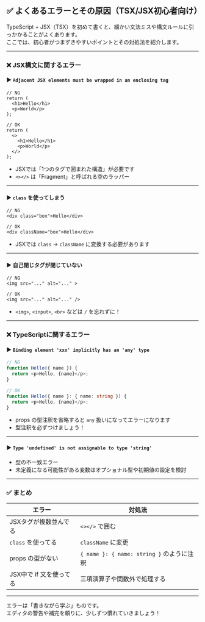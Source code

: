 ## ✅ よくあるエラーとその原因（TSX/JSX初心者向け）

TypeScript + JSX（TSX）を初めて書くと、細かい文法ミスや構文ルールに引っかかることがよくあります。  
ここでは、初心者がつまずきやすいポイントとその対処法を紹介します。

---

### ❌ JSX構文に関するエラー

#### ▶ `Adjacent JSX elements must be wrapped in an enclosing tag`

```tsx
// NG
return (
  <h1>Hello</h1>
  <p>World</p>
);

// OK
return (
  <>
    <h1>Hello</h1>
    <p>World</p>
  </>
);
```

- JSXでは「1つのタグで囲まれた構造」が必要です
- `<></>` は「Fragment」と呼ばれる空のラッパー

---

#### ▶ `class` を使ってしまう

```tsx
// NG
<div class="box">Hello</div>

// OK
<div className="box">Hello</div>
```

- JSXでは `class` → `className` に変換する必要があります

---

#### ▶ 自己閉じタグが閉じていない

```tsx
// NG
<img src="..." alt="..." >

// OK
<img src="..." alt="..." />
```

- `<img>`, `<input>`, `<br>` などは `/` を忘れずに！

---

### ❌ TypeScriptに関するエラー

#### ▶ `Binding element 'xxx' implicitly has an 'any' type`

```ts
// NG
function Hello({ name }) {
  return <p>Hello, {name}</p>;
}

// OK
function Hello({ name }: { name: string }) {
  return <p>Hello, {name}</p>;
}
```

- props の型注釈を省略すると `any` 扱いになってエラーになります
- 型注釈を必ずつけましょう！

---

#### ▶ `Type 'undefined' is not assignable to type 'string'`

- 型の不一致エラー
- 未定義になる可能性がある変数はオプショナル型や初期値の設定を検討

---

### ✅ まとめ

| エラー | 対処法 |
|--------|--------|
| JSXタグが複数並んでる | `<></>` で囲む |
| `class` を使ってる | `className` に変更 |
| props の型がない | `{ name }: { name: string }` のように注釈 |
| JSX中で if 文を使ってる | 三項演算子や関数外で処理する |

---

エラーは「書きながら学ぶ」ものです。  
エディタの警告や補完を頼りに、少しずつ慣れていきましょう！

<!-- 課題を提出する際、プルリクエストに以下を貼り付けてください

## 📊 評価チェックリスト

※ 各観点ごとにチェック数を数え、下記ルールで点数化  
（チェック数 0個=0点 / 1個=1点 / 2個=3点 / 3個以上=5点）

---

### 🎯 成果物（アウトプットの完成度）

- [ ] 変数・関数に基本的な型注釈をつけて定義している（例：`let name: string`）
- [ ] 配列・オブジェクトに型を付けた記述が含まれている
- [ ] TSXファイルでHTMLタグ風の記述が使われ、画面に表示されている
- [ ] コンパイルエラーなく、アプリが動作している

---

### 📚 知識理解（仕組みや構文の理解）

- [ ] 型をつける意味（安心・間違い防止）を理解している
- [ ] number, string, boolean など基本の型が使える
- [ ] 配列・オブジェクトに型をつける書き方を1つ以上知っている
- [ ] TSXファイルの構造（HTML風 + JavaScript）を理解している

---

### 💬 説明力（なぜその実装をしたか）

- [ ] 自分の書いた変数や関数の目的を説明できる
- [ ] なぜ型をつけたのか、またどんな型を使ったかを言葉で説明できる
- [ ] TSXの中でどんなデータを表示しているか説明できる
- [ ] 表示の構成（タグ・JSの組み合わせ）を言語化できる

---

### 🔧 自己修正（修正・改善の自走力）

- [ ] 型エラーが出た際に自力で調査・修正した形跡がある
- [ ] TypeScriptの基本文法で詰まったときに、自分で調べたログや工夫がある
- [ ] エラー内容を読み解いて修正できている
- [ ] 書いた型をリファクタリング（明確に・見やすく）している箇所がある

---

📝 評価観点ごとのチェック数を数え、以下のように点数に換算してください：

| チェック数 | 点数 |
|------------|------|
| 0個        | 0点  |
| 1個        | 1点  |
| 2個        | 3点  |
| 3〜4個     | 5点  |

-->